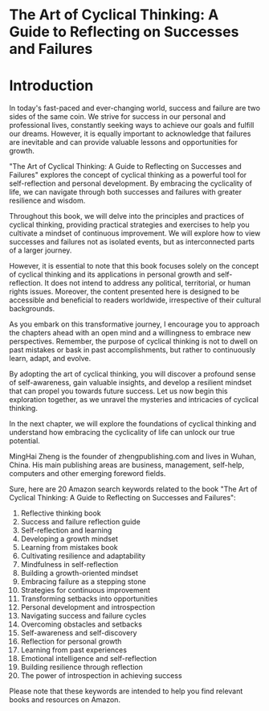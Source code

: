 # The Art of Cyclical Thinking: A Guide to Reflecting on Successes and Failures

# Introduction

In today's fast-paced and ever-changing world, success and failure are two sides of the same coin. We strive for success in our personal and professional lives, constantly seeking ways to achieve our goals and fulfill our dreams. However, it is equally important to acknowledge that failures are inevitable and can provide valuable lessons and opportunities for growth.

"The Art of Cyclical Thinking: A Guide to Reflecting on Successes and Failures" explores the concept of cyclical thinking as a powerful tool for self-reflection and personal development. By embracing the cyclicality of life, we can navigate through both successes and failures with greater resilience and wisdom.

Throughout this book, we will delve into the principles and practices of cyclical thinking, providing practical strategies and exercises to help you cultivate a mindset of continuous improvement. We will explore how to view successes and failures not as isolated events, but as interconnected parts of a larger journey.

However, it is essential to note that this book focuses solely on the concept of cyclical thinking and its applications in personal growth and self-reflection. It does not intend to address any political, territorial, or human rights issues. Moreover, the content presented here is designed to be accessible and beneficial to readers worldwide, irrespective of their cultural backgrounds.

As you embark on this transformative journey, I encourage you to approach the chapters ahead with an open mind and a willingness to embrace new perspectives. Remember, the purpose of cyclical thinking is not to dwell on past mistakes or bask in past accomplishments, but rather to continuously learn, adapt, and evolve.

By adopting the art of cyclical thinking, you will discover a profound sense of self-awareness, gain valuable insights, and develop a resilient mindset that can propel you towards future success. Let us now begin this exploration together, as we unravel the mysteries and intricacies of cyclical thinking.

In the next chapter, we will explore the foundations of cyclical thinking and understand how embracing the cyclicality of life can unlock our true potential.


MingHai Zheng is the founder of zhengpublishing.com and lives in Wuhan, China. His main publishing areas are business, management, self-help, computers and other emerging foreword fields.



Sure, here are 20 Amazon search keywords related to the book "The Art of Cyclical Thinking: A Guide to Reflecting on Successes and Failures":

1. Reflective thinking book
2. Success and failure reflection guide
3. Self-reflection and learning
4. Developing a growth mindset
5. Learning from mistakes book
6. Cultivating resilience and adaptability
7. Mindfulness in self-reflection
8. Building a growth-oriented mindset
9. Embracing failure as a stepping stone
10. Strategies for continuous improvement
11. Transforming setbacks into opportunities
12. Personal development and introspection
13. Navigating success and failure cycles
14. Overcoming obstacles and setbacks
15. Self-awareness and self-discovery
16. Reflection for personal growth
17. Learning from past experiences
18. Emotional intelligence and self-reflection
19. Building resilience through reflection
20. The power of introspection in achieving success

Please note that these keywords are intended to help you find relevant books and resources on Amazon.

